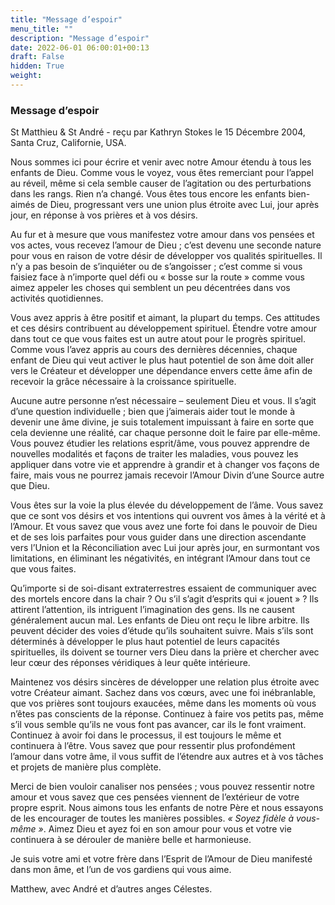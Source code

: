 ```yaml
---
title: "Message d’espoir"
menu_title: ""
description: "Message d’espoir"
date: 2022-06-01 06:00:01+00:13
draft: False
hidden: True
weight:
---
```

### Message d’espoir

St Matthieu & St André - reçu par Kathryn Stokes le 15 Décembre 2004, Santa Cruz, Californie, USA.

Nous sommes ici pour écrire et venir avec notre Amour étendu à tous les enfants de Dieu. Comme vous le voyez, vous êtes remerciant pour l’appel au réveil, même si cela semble causer de l’agitation ou des perturbations dans les rangs. Rien n’a changé. Vous êtes tous encore les enfants bien-aimés de Dieu, progressant vers une union plus étroite avec Lui, jour après jour, en réponse à vos prières et à vos désirs.

Au fur et à mesure que vous manifestez votre amour dans vos pensées et vos actes, vous recevez l’amour de Dieu ; c’est devenu une seconde nature pour vous en raison de votre désir de développer vos qualités spirituelles. Il n’y a pas besoin de s’inquiéter ou de s’angoisser ; c’est comme si vous faisiez face à n’importe quel défi ou « bosse sur la route » comme vous aimez appeler les choses qui semblent un peu décentrées dans vos activités quotidiennes.

Vous avez appris à être positif et aimant, la plupart du temps. Ces attitudes et ces désirs contribuent au développement spirituel. Étendre votre amour dans tout ce que vous faites est un autre atout pour le progrès spirituel. Comme vous l’avez appris au cours des dernières décennies, chaque enfant de Dieu qui veut activer le plus haut potentiel de son âme doit aller vers le Créateur et développer une dépendance envers cette âme afin de recevoir la grâce nécessaire à la croissance spirituelle.

Aucune autre personne n’est nécessaire – seulement Dieu et vous. Il s’agit d’une question individuelle ; bien que j’aimerais aider tout le monde à devenir une âme divine, je suis totalement impuissant à faire en sorte que cela devienne une réalité, car chaque personne doit le faire par elle-même. Vous pouvez étudier les relations esprit/âme, vous pouvez apprendre de nouvelles modalités et façons de traiter les maladies, vous pouvez les appliquer dans votre vie et apprendre à grandir et à changer vos façons de faire, mais vous ne pourrez jamais recevoir l’Amour Divin d’une Source autre que Dieu.

Vous êtes sur la voie la plus élevée du développement de l’âme. Vous savez que ce sont vos désirs et vos intentions qui ouvrent vos âmes à la vérité et à l’Amour. Et vous savez que vous avez une forte foi dans le pouvoir de Dieu et de ses lois parfaites pour vous guider dans une direction ascendante vers l’Union et la Réconciliation avec Lui jour après jour, en surmontant vos limitations, en éliminant les négativités, en intégrant l’Amour dans tout ce que vous faites.

Qu’importe si de soi-disant extraterrestres essaient de communiquer avec des mortels encore dans la chair ? Ou s’il s’agit d’esprits qui « jouent » ? Ils attirent l’attention, ils intriguent l’imagination des gens. Ils ne causent généralement aucun mal. Les enfants de Dieu ont reçu le libre arbitre. Ils peuvent décider des voies d’étude qu’ils souhaitent suivre. Mais s’ils sont déterminés à développer le plus haut potentiel de leurs capacités spirituelles, ils doivent se tourner vers Dieu dans la prière et chercher avec leur cœur des réponses véridiques à leur quête intérieure.

Maintenez vos désirs sincères de développer une relation plus étroite avec votre Créateur aimant. Sachez dans vos cœurs, avec une foi inébranlable, que vos prières sont toujours exaucées, même dans les moments où vous n’êtes pas conscients de la réponse. Continuez à faire vos petits pas, même s’il vous semble qu’ils ne vous font pas avancer, car ils le font vraiment. Continuez à avoir foi dans le processus, il est toujours le même et continuera à l’être. Vous savez que pour ressentir plus profondément l’amour dans votre âme, il vous suffit de l’étendre aux autres et à vos tâches et projets de manière plus complète.

Merci de bien vouloir canaliser nos pensées ; vous pouvez ressentir notre amour et vous savez que ces pensées viennent de l’extérieur de votre propre esprit. Nous aimons tous les enfants de notre Père et nous essayons de les encourager de toutes les manières possibles. *« Soyez fidèle à vous-même »*. Aimez Dieu et ayez foi en son amour pour vous et votre vie continuera à se dérouler de manière belle et harmonieuse.

Je suis votre ami et votre frère dans l’Esprit de l’Amour de Dieu manifesté dans mon âme, et l’un de vos gardiens qui vous aime.

Matthew, avec André et d’autres anges Célestes.

